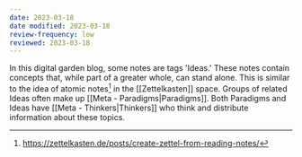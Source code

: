 ```yaml
---
date: 2023-03-18
date modified: 2023-03-18
review-frequency: low
reviewed: 2023-03-18
---
```

In this digital garden blog, some notes are tags 'Ideas.' These notes contain concepts that, while part of a greater whole, can stand alone. This is similar to the idea of atomic notes[^1] in the [[Zettelkasten]] space. Groups of related Ideas often make up [[Meta - Paradigms|Paradigms]]. Both Paradigms and Ideas have [[Meta - Thinkers|Thinkers]] who think and distribute information about these topics.

[^1]: https://zettelkasten.de/posts/create-zettel-from-reading-notes/